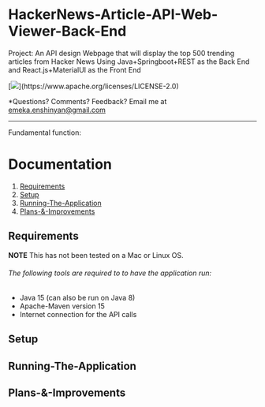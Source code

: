 # HackerNews-Article-API-Web-Viewer-Back-End
Project: An API design Webpage that will display the top 500 trending articles from Hacker News Using Java+Springboot+REST as the Back End and React.js+MaterialUI as the Front End

[![](https://img.shields.io/badge/license-Spring-darkgreen.svg?)](https://www.apache.org/licenses/LICENSE-2.0)

*Questions?  Comments?  Feedback? Email me at emeka.enshinyan@gmail.com 

-----

Fundamental function: 

# Documentation
1. [Requirements](#Requirements)
2. [Setup](#Setup)
3. [Running-The-Application](#Running-The-Application)
4. [Plans-&-Improvements](#Plans-&-Improvements)

## Requirements
**NOTE** This has not been tested on a Mac or Linux OS.

###### The following tools are required to to have the application run:
- Java 15 (can also be run on Java 8)
- Apache-Maven version 15
- Internet connection for the API calls

## Setup



## Running-The-Application

## Plans-&-Improvements
